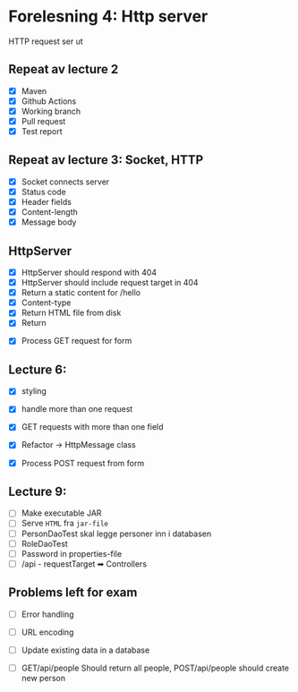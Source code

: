 # Forelesning 4: Http server

HTTP request ser ut


## Repeat av lecture 2

* [x] Maven
* [x] Github Actions
* [x] Working branch
* [x] Pull request
* [x] Test report

## Repeat av lecture 3: Socket, HTTP

* [x] Socket connects server
* [x] Status code
* [x] Header fields
* [x] Content-length
* [x] Message body
 
## HttpServer

* [x] HttpServer should respond with 404
* [x] HttpServer should include request target in 404
* [x] Return a static content for /hello
* [x] Content-type
* [x] Return HTML file from disk
* [x] Return <form>
* [x] Process GET request for form

## Lecture 6:

* [x] styling
* [x] handle more than one request
* [X] GET requests with more than one field
* [x] Refactor -> HttpMessage class
* [x] Process POST request from form


## Lecture 9:
* [ ] Make executable JAR
* [ ] Serve `HTML` fra `jar-file`
* [ ] PersonDaoTest skal legge personer inn i databasen
* [ ] RoleDaoTest 
* [ ] Password in properties-file
* [ ] /api - requestTarget ➡ Controllers 

## Problems left for exam
* [ ] Error handling 
* [ ] URL encoding
* [ ] Update existing data in a database
* [ ] GET/api/people Should return all people, POST/api/people
should create new person

